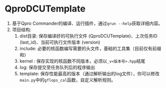 # QproDCUTemplate

1. 基于Qpro Commander的编译、运行插件，通过`qrun --help`获取详细内容。
2. 项目结构: 
   1. dist目录: 保存编译好的可执行文件 (QproDCUTemplate)、上次任务ID (last_id)、当前可执行文件版本 (version)
   2. include: 必要的核函数编写需要的头文件，基础的工具集（目前仅有前缀和）
   3. kernel : 保存实现的核函数不同版本，必须以`_v<版本号>.hpp`结尾
   4. log: 保存提交至任务队列后的程序输出
   5. template: 保存性能最高的版本（通过解析输出的log文件），你可以修改`main.py`中的`gflops_cal`函数，自定义解析规则。
